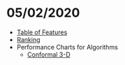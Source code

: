 # 05/02/2020

- [Table of Features](https://ga-developers.github.io/ga-benchmark-runs/2020.02.05/table_of_features.html)
- [Ranking](https://ga-developers.github.io/ga-benchmark-runs/2020.02.05/ranking_1.html)
- Performance Charts for Algorithms
  - [Conformal 3-D](https://ga-developers.github.io/ga-benchmark-runs/2020.02.05/performance_charts_3.html)
